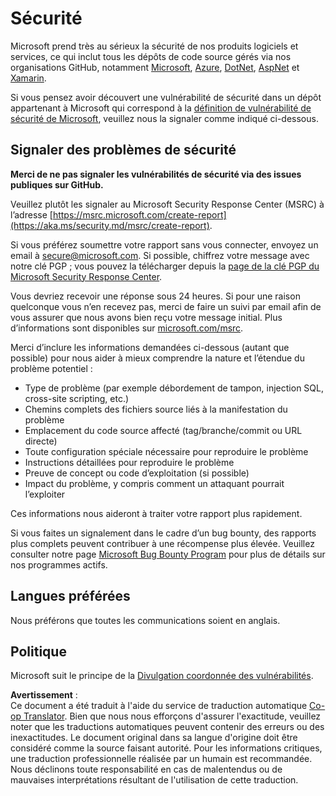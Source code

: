 <!--
CO_OP_TRANSLATOR_METADATA:
{
  "original_hash": "d8fe220fa2850df0759b07cf391ea77c",
  "translation_date": "2025-05-20T07:45:21+00:00",
  "source_file": "SECURITY.md",
  "language_code": "fr"
}
-->
# Sécurité

Microsoft prend très au sérieux la sécurité de nos produits logiciels et services, ce qui inclut tous les dépôts de code source gérés via nos organisations GitHub, notamment [Microsoft](https://github.com/Microsoft), [Azure](https://github.com/Azure), [DotNet](https://github.com/dotnet), [AspNet](https://github.com/aspnet) et [Xamarin](https://github.com/xamarin).

Si vous pensez avoir découvert une vulnérabilité de sécurité dans un dépôt appartenant à Microsoft qui correspond à la [définition de vulnérabilité de sécurité de Microsoft](https://aka.ms/security.md/definition), veuillez nous la signaler comme indiqué ci-dessous.

## Signaler des problèmes de sécurité

**Merci de ne pas signaler les vulnérabilités de sécurité via des issues publiques sur GitHub.**

Veuillez plutôt les signaler au Microsoft Security Response Center (MSRC) à l’adresse [https://msrc.microsoft.com/create-report](https://aka.ms/security.md/msrc/create-report).

Si vous préférez soumettre votre rapport sans vous connecter, envoyez un email à [secure@microsoft.com](mailto:secure@microsoft.com). Si possible, chiffrez votre message avec notre clé PGP ; vous pouvez la télécharger depuis la [page de la clé PGP du Microsoft Security Response Center](https://aka.ms/security.md/msrc/pgp).

Vous devriez recevoir une réponse sous 24 heures. Si pour une raison quelconque vous n’en recevez pas, merci de faire un suivi par email afin de vous assurer que nous avons bien reçu votre message initial. Plus d’informations sont disponibles sur [microsoft.com/msrc](https://www.microsoft.com/msrc).

Merci d’inclure les informations demandées ci-dessous (autant que possible) pour nous aider à mieux comprendre la nature et l’étendue du problème potentiel :

* Type de problème (par exemple débordement de tampon, injection SQL, cross-site scripting, etc.)
* Chemins complets des fichiers source liés à la manifestation du problème
* Emplacement du code source affecté (tag/branche/commit ou URL directe)
* Toute configuration spéciale nécessaire pour reproduire le problème
* Instructions détaillées pour reproduire le problème
* Preuve de concept ou code d’exploitation (si possible)
* Impact du problème, y compris comment un attaquant pourrait l’exploiter

Ces informations nous aideront à traiter votre rapport plus rapidement.

Si vous faites un signalement dans le cadre d’un bug bounty, des rapports plus complets peuvent contribuer à une récompense plus élevée. Veuillez consulter notre page [Microsoft Bug Bounty Program](https://aka.ms/security.md/msrc/bounty) pour plus de détails sur nos programmes actifs.

## Langues préférées

Nous préférons que toutes les communications soient en anglais.

## Politique

Microsoft suit le principe de la [Divulgation coordonnée des vulnérabilités](https://aka.ms/security.md/cvd).

**Avertissement** :  
Ce document a été traduit à l'aide du service de traduction automatique [Co-op Translator](https://github.com/Azure/co-op-translator). Bien que nous nous efforçons d'assurer l'exactitude, veuillez noter que les traductions automatiques peuvent contenir des erreurs ou des inexactitudes. Le document original dans sa langue d'origine doit être considéré comme la source faisant autorité. Pour les informations critiques, une traduction professionnelle réalisée par un humain est recommandée. Nous déclinons toute responsabilité en cas de malentendus ou de mauvaises interprétations résultant de l'utilisation de cette traduction.